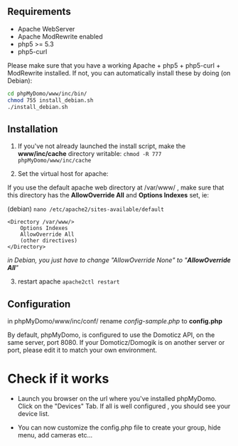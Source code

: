 
## Requirements ############################################

- Apache WebServer
- Apache ModRewrite enabled
- php5 >= 5.3
- php5-curl

Please make sure that you have a working Apache + php5 + php5-curl + ModRewrite installed. If not, you can automatically install these by doing (on Debian):

```sh
cd phpMyDomo/www/inc/bin/
chmod 755 install_debian.sh
./install_debian.sh
```


## Installation ##############################################

1) If you've not already launched the install script, make the __www/inc/cache__ directory writable:
`chmod -R 777 phpMyDomo/www/inc/cache`

2) Set the virtual host for apache: 

If you use the default apache web directory at /var/www/ , make sure that this directory has the __AllowOverride All__ and __Options Indexes__ set, ie:

(debian) `nano /etc/apache2/sites-available/default`
```
<Directory /var/www/>	
	Options Indexes
	AllowOverride All
	(other directives)
</Directory>
```
_in Debian, you just have to change "AllowOverride None" to "__AllowOverride All__"_

3) restart apache
`apache2ctl restart`


## Configuration ##########################################

in phpMyDomo/www/inc/conf/
rename _config-sample.php_ to __config.php__

By default, phpMyDomo, is configured to use the Domoticz API, on the same server, port 8080. If your Domoticz/Domogik is on another server or port, please edit it to match your own environment.


# Check if it works #########################################

- Launch you browser on the url where you've installed phpMyDomo.
 Click on the "Devices" Tab. If all is well configured , you should see your device list.

- You can now customize the config.php file to create your group, hide menu, add cameras etc...


